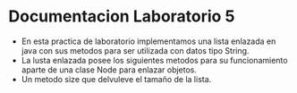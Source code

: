 # Documentacion Laboratorio 5
* En esta practica de laboratorio implementamos una lista enlazada en java con sus metodos para ser utilizada con datos tipo String.
* La lusta enlazada posee los siguientes metodos para su funcionamiento aparte de una clase Node para enlazar objetos.
* Un metodo size que delvuleve el tamaño de la lista.
